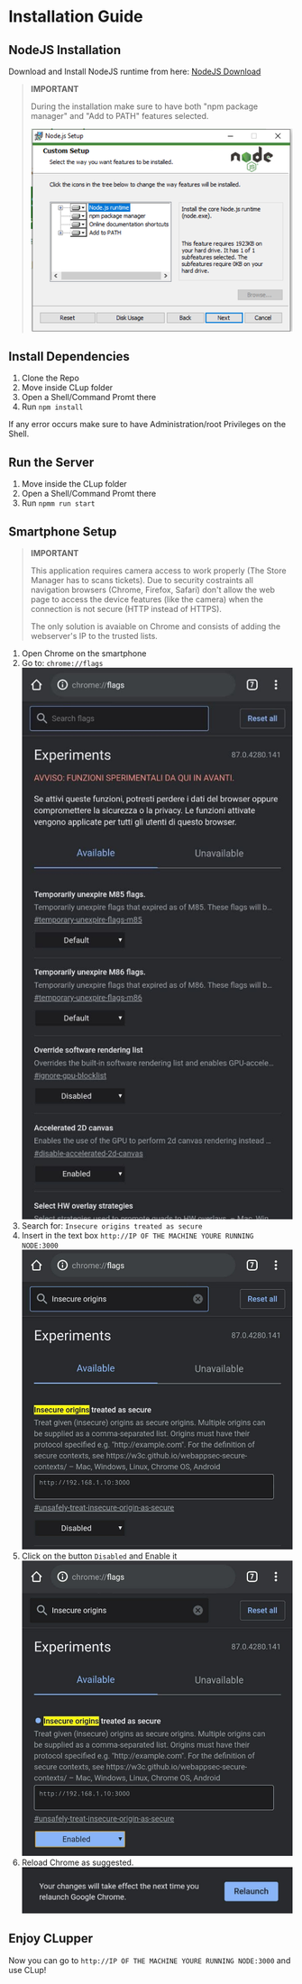 # Installation Guide


## NodeJS Installation

Download and Install NodeJS runtime from here: [NodeJS Download](https://nodejs.org/en/)


>**IMPORTANT**
>
>During the installation make sure to have both "npm package manager" and "Add to PATH" features selected.
>
>![Installer screenshot](assets/installer_screen.png)


## Install Dependencies
1. Clone the Repo
2. Move inside CLup folder
3. Open a Shell/Command Promt there
4. Run `npm install`

If any error occurs make sure to have Administration/root Privileges on the Shell.

## Run the Server
1. Move inside the CLup folder
2. Open a Shell/Command Promt there
3. Run `npmm run start`
   
## Smartphone Setup
>**IMPORTANT**
> 
> This application requires camera access to work properly (The Store Manager has to scans tickets). Due to security costraints all navigation browsers (Chrome, Firefox, Safari) don't allow the web page to access the device features (like the camera) when the connection is not secure (HTTP instead of HTTPS).
>
>The only solution is avaiable on Chrome and consists of adding the webserver's IP to the trusted lists.

1. Open Chrome on the smartphone
2. Go to: `chrome://flags` ![Installer screenshot](assets/chrome_screen_1.png)
3. Search for: `Insecure origins treated as secure`
4. Insert in the text box `http://IP OF THE MACHINE YOURE RUNNING NODE:3000` ![Installer screenshot](assets/chrome_disable.jpg)
5. Click on the button `Disabled` and Enable it ![Installer screenshot](assets/chrome_enable.jpg)
6. Reload Chrome as suggested. ![Installer screenshot](assets/reload_chrome.jpg)


## Enjoy CLupper
Now you can go to `http://IP OF THE MACHINE YOURE RUNNING NODE:3000` and use CLup!